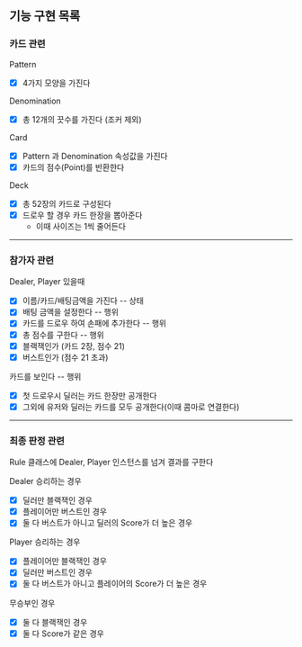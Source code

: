 ## 기능 구현 목록 

### 카드 관련 
Pattern 
- [x] 4가지 모양을 가진다

Denomination 
- [x] 총 12개의 끗수를 가진다 (조커 제외)

Card
- [x] Pattern 과 Denomination 속성값을 가진다
- [x] 카드의 점수(Point)를 반환한다

Deck
- [x] 총 52장의 카드로 구성된다 
- [x] 드로우 할 경우 카드 한장을 뽑아준다
  - 이때 사이즈는 1씩 줄어든다
---

### 참가자 관련
Dealer, Player 있을때
- [x] 이름/카드/배팅금액을 가진다 -- 상태 
- [x] 배팅 금액을 설정한다 -- 행위
- [x] 카드를 드로우 하여 손패에 추가한다 -- 행위
- [x] 총 점수를 구한다 -- 행위
- [x] 블랙잭인가 (카드 2장, 점수 21)
- [x] 버스트인가 (점수 21 초과)

카드를 보인다 -- 행위
  - [x] 첫 드로우시 딜러는 카드 한장만 공개한다
  - [x] 그외에 유저와 딜러는 카드를 모두 공개한다(이때 콤마로 연결한다)

---

### 최종 판정 관련 
Rule 클래스에 Dealer, Player 인스턴스를 넘겨 결과를 구한다
<br/>

Dealer 승리하는 경우
- [x] 딜러만 블랙잭인 경우 
- [x] 플레이어만 버스트인 경우 
- [x] 둘 다 버스트가 아니고 딜러의 Score가 더 높은 경우

Player 승리하는 경우
- [x] 플레이어만 블랙잭인 경우 
- [x] 딜러만 버스트인 경우 
- [x] 둘 다 버스트가 아니고 플레이어의 Score가 더 높은 경우

무승부인 경우 
- [x] 둘 다 블랙잭인 경우
- [x] 둘 다 Score가 같은 경우